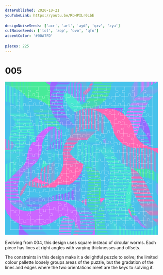 ```yaml
---
datePublished: 2020-10-21
youTubeLink: https://youtu.be/RbHPILr0LbE

designNoiseSeeds: ['acr', 'arl', 'ayd', 'qxv', 'zya']
cutNoiseSeeds: ['tol', 'zop', 'ovo', 'qfo']
accentColor: '#00A7FD'

pieces: 225
---
```


# 005

![canvas](result/005_acr-arl-ayd-qxv-zya_tol-zop-ovo-qfo.png?raw=true)

Evolving from 004, this design uses square instead of circular worms. Each piece has lines at right angles with varying thicknesses and offsets.

The constraints in this design make it a delightful puzzle to solve; the limited colour pallette loosely groups areas of the puzzle, but the gradation of the lines and edges where the two orientations meet are the keys to solving it.
